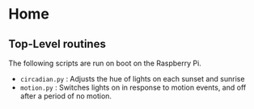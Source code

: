 # Home

## Top-Level routines

The following scripts are run on boot on the Raspberry Pi.

+ `circadian.py` : Adjusts the hue of lights on each sunset and sunrise
+ `motion.py` : Switches lights on in response to motion events, and off after a period of no motion.